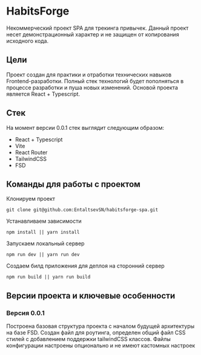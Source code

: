 # HabitsForge
Некоммерческий проект SPA для трекинга привычек. Данный проект несет демонстрационный характер и не защищен от копирования исходного кода.

## Цели
Проект создан для практики и отработки технических навыков Frontend-разработки. Полный стек технологий будет пополняться в процессе разработки и пуша новых изменений. Основой проекта является React + Typescript.

## Стек
На момент версии 0.0.1 стек выглядит следующим образом:

 - React + Typescript
 - Vite
 - React Router
 - TailwindCSS
 - FSD

## Команды для работы с проектом
Клонируем проект

    git clone git@github.com:EntaltsevSN/habitsforge-spa.git
Устанавливаем зависимости

    npm install || yarn install

Запускаем локальный сервер

    npm run dev || yarn run dev

Создаем билд приложения для деплоя на сторонний сервер

    npm run build || yarn run build

## Версии проекта и ключевые особенности

### Версия 0.0.1
Построена базовая структура проекта с началом будущей архитектуры на базе FSD. Создан файл для роутинга, определен общий файл CSS стилей с добавлением поддержки tailwindCSS классов. 	Файлы конфигурации настроены опционально и не имеют кастомных настроек